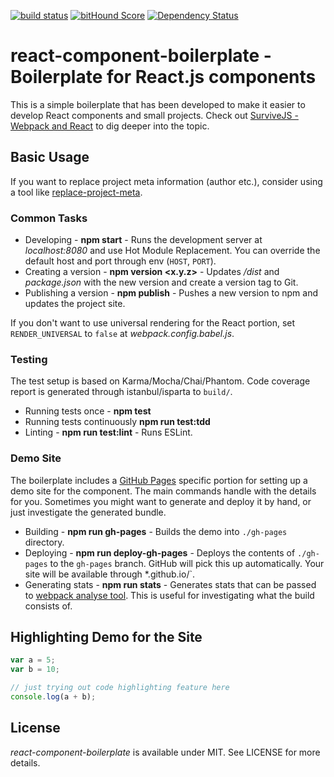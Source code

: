 [![build status](https://secure.travis-ci.org/survivejs/react-component-boilerplate.png)](http://travis-ci.org/survivejs/react-component-boilerplate) [![bitHound Score](https://www.bithound.io/github/survivejs/react-component-boilerplate/badges/score.svg)](https://www.bithound.io/github/survivejs/react-component-boilerplate) [![Dependency Status](https://david-dm.org/survivejs/react-component-boilerplate.svg)](https://david-dm.org/survivejs/react-component-boilerplate)
# react-component-boilerplate - Boilerplate for React.js components

This is a simple boilerplate that has been developed to make it easier to develop React components and small projects. Check out [SurviveJS - Webpack and React](http://survivejs.com/) to dig deeper into the topic.

## Basic Usage

If you want to replace project meta information (author etc.), consider using a tool like [replace-project-meta](https://www.npmjs.com/package/replace-project-meta).

### Common Tasks

* Developing - **npm start** - Runs the development server at *localhost:8080* and use Hot Module Replacement. You can override the default host and port through env (`HOST`, `PORT`).
* Creating a version - **npm version <x.y.z>** - Updates */dist* and *package.json* with the new version and create a version tag to Git.
* Publishing a version - **npm publish** - Pushes a new version to npm and updates the project site.

If you don't want to use universal rendering for the React portion, set `RENDER_UNIVERSAL` to `false` at *webpack.config.babel.js*.

### Testing

The test setup is based on Karma/Mocha/Chai/Phantom. Code coverage report is generated through istanbul/isparta to `build/`.

* Running tests once - **npm test**
* Running tests continuously **npm run test:tdd**
* Linting - **npm run test:lint** - Runs ESLint.

### Demo Site

The boilerplate includes a [GitHub Pages](https://pages.github.com/) specific portion for setting up a demo site for the component. The main commands handle with the details for you. Sometimes you might want to generate and deploy it by hand, or just investigate the generated bundle.

* Building - **npm run gh-pages** - Builds the demo into `./gh-pages` directory.
* Deploying - **npm run deploy-gh-pages** - Deploys the contents of `./gh-pages` to the `gh-pages` branch. GitHub will pick this up automatically. Your site will be available through *<user name>.github.io/<project name>`.
* Generating stats - **npm run stats** - Generates stats that can be passed to [webpack analyse tool](https://webpack.github.io/analyse/). This is useful for investigating what the build consists of.

## Highlighting Demo for the Site

```js
var a = 5;
var b = 10;

// just trying out code highlighting feature here
console.log(a + b);
```

## License

*react-component-boilerplate* is available under MIT. See LICENSE for more details.

